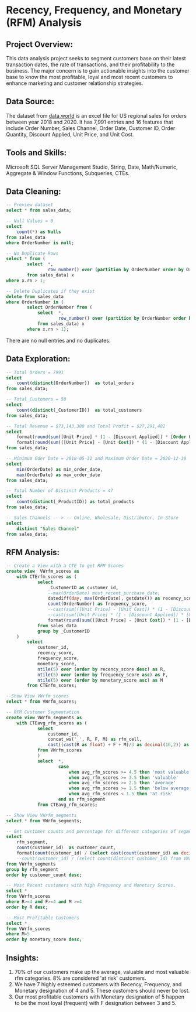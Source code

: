 # Recency, Frequency, and Monetary (RFM) Analysis
## Project Overview:
This data analysis project seeks to segment customers base on their latest transaction dates, the rate of transactions, and their profitability to the business. The major concern is to gain actionable insights into the customer base to know the most profitable, loyal and most recent customers to enhance marketing and customer relationship strategies.
## Data Source:
The dataset from [data.world](https://data.world/dataman-udit/us-regional-sales-data) is an excel file for US regional sales for orders between year 2018 and 2020. It has 7,991 entries and 16 features that include Order Number, Sales Channel, Order Date, Customer ID, Order Quantity, Discount Applied, Unit Price, and Unit Cost.
## Tools and Skills:
Microsoft SQL Server Management Studio, String, Date, Math/Numeric, Aggregate & Window Functions, Subqueries, CTEs.
## Data Cleaning:
```sql
-- Preview dataset
select * from sales_data;

-- Null Values = 0
select
	count(*) as Nulls
from sales_data
where OrderNumber is null;

-- No Duplicate Rows
select * from (
		select	*,
				row_number() over (partition by OrderNumber order by OrderNumber) as rn
		from sales_data) x
where x.rn > 1;

-- Delete Duplicates if they exist
delete from sales_data
where OrderNumber in (
		select OrderNumber from (
			select	*,
					row_number() over (partition by OrderNumber order by OrderNumber) as rn
			from sales_data) x
		where x.rn > 1);
```
There are no null entries and no duplicates.
## Data Exploration:
```sql
-- Total Orders = 7991
select
	count(distinct(OrderNumber))  as total_orders
from sales_data;

-- Total Customers = 50
select
	count(distinct(_CustomerID))  as total_customers
from sales_data;

-- Total Revenue = $73,143,380 and Total Profit = $27,291,402
select
	format(round(sum([Unit Price] * (1 - [Discount Applied]) * [Order Quantity]), 0), 'C') as total_revenue,
	format(round(sum(([Unit Price] - [Unit Cost]) * (1 - [Discount Applied]) * [Order Quantity]), 0), 'C') as total_profit
from sales_data;

-- Minimum Oder Date = 2018-05-31 and Maximum Order Date = 2020-12-30
select  
	min(OrderDate) as min_order_date,
	max(OrderDate) as max_order_date
from sales_data;

-- Total Number of Distinct Products = 47
select
	count(distinct(_ProductID)) as total_products
from sales_data;

-- Sales Channels ---> -- Online, Wholesale, Distributor, In-Store
select
	distinct "Sales Channel"
from sales_data;
```
## RFM Analysis:
```sql
-- Create a View with a CTE to get RFM Scores
create view  VWrfm_scores as 
	with CTErfm_scores as (
			select
				_CustomerID as customer_id,
				--max(OrderDate) most_recent_purchase_date,
				datediff(day, max(OrderDate), getdate()) as recency_score,
				count(OrderNumber) as frequency_score,
				--cast(sum(([Unit Price] - [Unit Cost]) * (1 - [Discount Applied]) * [Order Quantity]) as decimal(16, 0)) as monetary_score
				--cast(sum([Unit Price] * (1 - [Discount Applied]) * [Order Quantity]) as decimal(16, 1)) as monetary_score
				format(round(sum(([Unit Price] - [Unit Cost]) * (1 - [Discount Applied]) * [Order Quantity]),2), 'N') as monetary_score
			from sales_data
			group by _CustomerID
	)
		select
			customer_id,
			recency_score,
			frequency_score,
			monetary_score,
			ntile(5) over (order by recency_score desc) as R,
			ntile(5) over (order by frequency_score asc) as F,
			ntile(5) over (order by monetary_score asc) as M
		from CTErfm_scores;

--Show View VWrfm_scores
select * from VWrfm_scores;

-- RFM Customer Segmentation
create view VWrfm_segments as
	with CTEavg_rfm_scores as (
			select
				customer_id,
				concat_ws('_', R, F, M) as rfm_cell,
				cast((cast(R as float) + F + M)/3 as decimal(16,2)) as avg_rfm_scores
			from VWrfm_scores
			)
			select	*,
					case
						when avg_rfm_scores >= 4.5 then 'most valuable'
						when avg_rfm_scores >= 3.5 then 'valuable'
						when avg_rfm_scores >= 2.5 then 'average'
						when avg_rfm_scores >= 1.5 then 'below average'
						when avg_rfm_scores < 1.5 then 'at risk'
					end as rfm_segment
			from CTEavg_rfm_scores;

-- Show View VWrfm_segments
select * from VWrfm_segments;
```
```sql
-- Get customer counts and percentage for different categories of segmentation
select 
	rfm_segment,
	count(customer_id)  as customer_count,
	format(count(customer_id) / (select cast(count(customer_id) as decimal) from VWrfm_segments), 'P') as customer_percent
	--count(customer_id) / (select count(distinct customer_id) from VWrfm_segments)
from VWrfm_segments
group by rfm_segment
order by customer_count desc;
```
```sql
-- Most Recent customers with high Frequency and Monetary Scores.
select *
from VWrfm_scores
where R>=4 and F>=4 and M >=4
order by R desc;
```
```sql
-- Most Profitable Customers
select *
from VWrfm_scores
where M=5
order by monetary_score desc;
```
## Insights:
1. 70% of our customers make up the average, valuable and most valuable rfm categories. 8% are considered 'at risk' customers.
2. We have 7 highly esteemed customers with Recency, Frequency, and Monetary designation of 4 and 5. These customers should never be lost.
3. Our most profitable customers with Monetary designation of 5 happen to be the most loyal (frequent) with F designation between 3 and 5.
